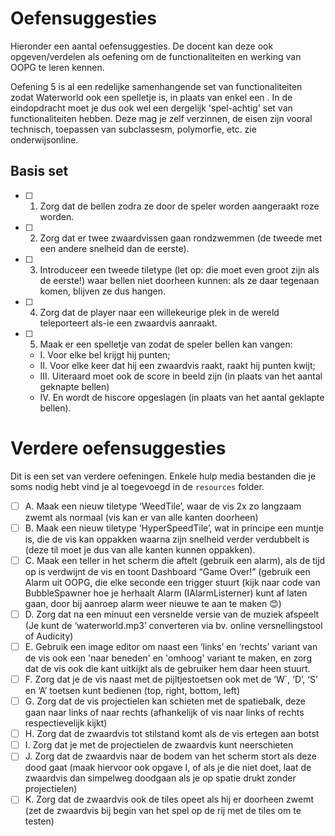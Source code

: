 # Oefensuggesties
Hieronder een aantal oefensuggesties. De docent kan deze ook opgeven/verdelen als oefening om de functionaliteiten en werking van OOPG te leren kennen.

Oefening 5 is al een redelijke samenhangende set van functionaliteiten zodat Waterworld ook een spelletje is, in plaats van enkel een . In de eindopdracht moet je dus ook wel een dergelijk 'spel-achtig' set van functionaliteiten hebben. Deze mag je zelf verzinnen, de eisen zijn vooral technisch, toepassen van subclassesm, polymorfie, etc. zie onderwijsonline.

## Basis set
- [ ] 1. Zorg dat de bellen zodra ze door de speler worden aangeraakt roze worden.
- [ ] 2. Zorg dat er twee zwaardvissen gaan rondzwemmen (de tweede met een andere snelheid dan de eerste).
- [ ] 3. Introduceer een tweede tiletype (let op: die moet even groot zijn als de eerste!) waar bellen
  niet doorheen kunnen: als ze daar tegenaan komen, blijven ze dus hangen.
- [ ] 4. Zorg dat de player naar een willekeurige plek in de wereld teleporteert als-ie een zwaardvis aanraakt.
- [ ] 5. Maak er een spelletje van zodat de speler bellen kan vangen:
   - I. Voor elke bel krijgt hij punten;
   - II. Voor elke keer dat hij een zwaardvis raakt, raakt hij punten kwijt;
   - III. Uiteraard moet ook de score in beeld zijn (in plaats van het aantal geknapte bellen)
   - IV. En wordt de hiscore opgeslagen (in plaats van het aantal geklapte bellen).

# Verdere oefensuggesties
Dit is een set van verdere oefeningen. Enkele hulp media bestanden die je soms nodig hebt vind je al toegevoegd in de `resources` folder.
- [ ] A. Maak een nieuw tiletype ‘WeedTile’, waar de vis 2x zo langzaam zwemt als normaal (vis kan er van alle kanten doorheen)
- [ ] B. Maak een nieuw tiletype ‘HyperSpeedTile’, wat in principe een muntje is, die de vis kan oppakken waarna zijn snelheid verder verdubbelt is (deze til moet je dus van alle kanten kunnen oppakken).
- [ ] C. Maak een teller in het scherm die aftelt (gebruik een alarm), als de tijd op is verdwijnt de vis en toont Dashboard “Game Over!” (gebruik een Alarm uit OOPG, die elke seconde een trigger stuurt (kijk naar code van BubbleSpawner hoe je herhaalt Alarm (IAlarmListerner) kunt af laten gaan, door bij aanroep alarm weer nieuwe te aan te maken 😊)
- [ ] D. Zorg dat na een minuut een versnelde versie van de muziek afspeelt (Je kunt de ‘waterworld.mp3’ converteren via bv. online versnellingstool of Audicity)
- [ ] E. Gebruik een image editor om naast een ‘links’ en ‘rechts’ variant van de vis ook een 'naar beneden' en 'omhoog' variant te maken, en zorg dat de vis ook die kant uitkijkt als de gebruiker hem daar heen stuurt.
- [ ] F. Zorg dat je de vis naast met de pijltjestoetsen ook met de ‘W`, ‘D’, ‘S’ en ‘A’ toetsen kunt bedienen (top, right, bottom, left)
- [ ] G. Zorg dat de vis projectielen kan schieten met de spatiebalk, deze gaan naar links of naar rechts (afhankelijk of vis naar links of rechts respectievelijk kijkt)
- [ ] H. Zorg dat de zwaardvis tot stilstand komt als de vis ertegen aan botst
- [ ] I. Zorg dat je met de projectielen de zwaardvis kunt neerschieten
- [ ] J. Zorg dat de zwaardvis naar de bodem van het scherm stort als deze dood gaat (maak hiervoor ook opgave I, of als je die niet doet, laat de zwaardvis dan simpelweg doodgaan als je op spatie drukt zonder projectielen)
- [ ] K. Zorg dat de zwaardvis ook de tiles opeet als hij er doorheen zwemt (zet de zwaardvis bij begin van het spel op de rij met de tiles om te testen)
